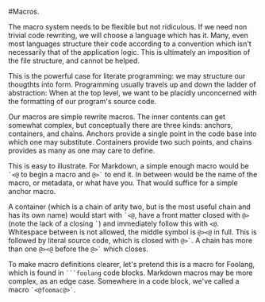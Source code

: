#Macros.

The macro system needs to be flexible but not ridiculous. If we need non trivial code rewriting, we will choose a language which has it. Many, even most languages structure their code according to a convention which isn't necessarily that of the application logic. This is ultimately an imposition of the file structure, and cannot be helped.

This is the powerful case for literate programming: we may structure our thougthts into form. Programming usually travels up and down the ladder of abstraction: When at the top level, we want to be placidly unconcerned with the formatting of our program's source code. 

Our macros are simple rewrite macros. The inner contents can get somewhat complex, but conceptually there are three kinds: anchors, containers, and chains. Anchors provide a single point in the code base into which one may substitute. Containers provide two such points, and chains provides as many as one may care to define. 

This is easy to illustrate. For Markdown, a simple enough macro would be `` `<@ `` to begin a macro and `` @>` `` to end it. In between would be the name of the macro, or metadata, or what have you. That would suffice for a simple anchor macro.

A container (which is a chain of arity two, but is the most useful chain and has its own name) would start with `` `<@ ``, have a front matter closed with `` @> `` (note the lack of a closing `` ` ``) and immediately follow this with `` <@ ``. Whitespace between is not allowed, the middle symbol is `` @><@ `` in full. This is followed by literal source code, which is closed with `` @>` ``. A chain has more than one `` @><@ `` before the `` @>` `` which closes.

To make macro definitions clearer, let's pretend this is a macro for Foolang, which is found in ```` ```foolang ```` code blocks. Markdown macros may be more complex, as an edge case. Somewhere in a code block, we've called a macro `` `<@foomac@>` ``.



